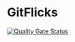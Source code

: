 # GitFlicks

[![Quality Gate Status](https://sonarcloud.io/api/project_badges/measure?project=athinakantis_GitFlicks&metric=alert_status)](https://sonarcloud.io/summary/new_code?id=athinakantis_GitFlicks)

